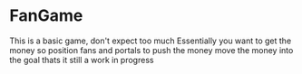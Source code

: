 # FanGame 
This is a basic game, don't expect too much
Essentially you want to get the money
so position fans and portals to push the money
move the money into the goal
thats it
still a work in progress
